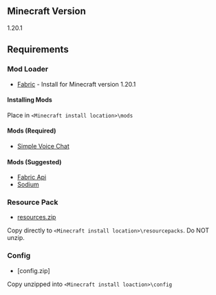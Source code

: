 ## Minecraft Version
1.20.1

## Requirements

### Mod Loader

- [Fabric](https://fabricmc.net/use/installer/) - Install for Minecraft version 1.20.1

#### Installing Mods

Place in `<Minecraft install location>\mods`

#### Mods (Required)

- [Simple Voice Chat](https://cdn.modrinth.com/data/9eGKb6K1/versions/r5GmfR2B/voicechat-fabric-1.20.1-2.4.32.jar)

#### Mods (Suggested)

- [Fabric Api](https://cdn.modrinth.com/data/P7dR8mSH/versions/X7fZBPdI/fabric-api-0.91.1%2B1.20.1.jar)
- [Sodium](https://cdn.modrinth.com/data/AANobbMI/versions/mhZtY2lR/sodium-fabric-0.5.8%2Bmc1.20.1.jar)

### Resource Pack

- [resources.zip](resourcepacks\resources.zip)

Copy directly to `<Minecraft install location>\resourcepacks`. Do NOT unzip.

### Config

- [config.zip]

Copy unzipped into `<Minecraft install loaction>\config`
